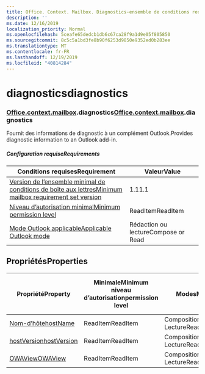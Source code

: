 ```yaml
---
title: Office. Context. Mailbox. Diagnostics-ensemble de conditions requises 1,4
description: ''
ms.date: 12/16/2019
localization_priority: Normal
ms.openlocfilehash: 5ceafe65dedcb1db6c67ca28f9a1d9e05f805850
ms.sourcegitcommit: 8c5c5a1bd3fe8b90f6253d9850e9352ed0b283ee
ms.translationtype: MT
ms.contentlocale: fr-FR
ms.lasthandoff: 12/19/2019
ms.locfileid: "40814284"
---
```

# <a name="diagnostics"></a><span data-ttu-id="74c27-102">diagnostics</span><span class="sxs-lookup"><span data-stu-id="74c27-102">diagnostics</span></span>

### <a name="officeofficemdcontextofficecontextmdmailboxofficecontextmailboxmddiagnostics"></a><span data-ttu-id="74c27-103">[Office](office.md)[.context](office.context.md)[.mailbox](office.context.mailbox.md).diagnostics</span><span class="sxs-lookup"><span data-stu-id="74c27-103">[Office](office.md)[.context](office.context.md)[.mailbox](office.context.mailbox.md).diagnostics</span></span>

<span data-ttu-id="74c27-104">Fournit des informations de diagnostic à un complément Outlook.</span><span class="sxs-lookup"><span data-stu-id="74c27-104">Provides diagnostic information to an Outlook add-in.</span></span>

##### <a name="requirements"></a><span data-ttu-id="74c27-105">Configuration requise</span><span class="sxs-lookup"><span data-stu-id="74c27-105">Requirements</span></span>

|<span data-ttu-id="74c27-106">Conditions requises</span><span class="sxs-lookup"><span data-stu-id="74c27-106">Requirement</span></span>| <span data-ttu-id="74c27-107">Valeur</span><span class="sxs-lookup"><span data-stu-id="74c27-107">Value</span></span>|
|---|---|
|[<span data-ttu-id="74c27-108">Version de l’ensemble minimal de conditions de boîte aux lettres</span><span class="sxs-lookup"><span data-stu-id="74c27-108">Minimum mailbox requirement set version</span></span>](../../requirement-sets/outlook-api-requirement-sets.md)| <span data-ttu-id="74c27-109">1.1</span><span class="sxs-lookup"><span data-stu-id="74c27-109">1.1</span></span>|
|[<span data-ttu-id="74c27-110">Niveau d’autorisation minimal</span><span class="sxs-lookup"><span data-stu-id="74c27-110">Minimum permission level</span></span>](/outlook/add-ins/understanding-outlook-add-in-permissions)| <span data-ttu-id="74c27-111">ReadItem</span><span class="sxs-lookup"><span data-stu-id="74c27-111">ReadItem</span></span>|
|[<span data-ttu-id="74c27-112">Mode Outlook applicable</span><span class="sxs-lookup"><span data-stu-id="74c27-112">Applicable Outlook mode</span></span>](/outlook/add-ins/#extension-points)| <span data-ttu-id="74c27-113">Rédaction ou lecture</span><span class="sxs-lookup"><span data-stu-id="74c27-113">Compose or Read</span></span>|

## <a name="properties"></a><span data-ttu-id="74c27-114">Propriétés</span><span class="sxs-lookup"><span data-stu-id="74c27-114">Properties</span></span>

| <span data-ttu-id="74c27-115">Propriété</span><span class="sxs-lookup"><span data-stu-id="74c27-115">Property</span></span> | <span data-ttu-id="74c27-116">Minimale</span><span class="sxs-lookup"><span data-stu-id="74c27-116">Minimum</span></span><br><span data-ttu-id="74c27-117">niveau d’autorisation</span><span class="sxs-lookup"><span data-stu-id="74c27-117">permission level</span></span> | <span data-ttu-id="74c27-118">Modes</span><span class="sxs-lookup"><span data-stu-id="74c27-118">Modes</span></span> | <span data-ttu-id="74c27-119">Type de retour</span><span class="sxs-lookup"><span data-stu-id="74c27-119">Return type</span></span> | <span data-ttu-id="74c27-120">Minimale</span><span class="sxs-lookup"><span data-stu-id="74c27-120">Minimum</span></span><br><span data-ttu-id="74c27-121">ensemble de conditions requises</span><span class="sxs-lookup"><span data-stu-id="74c27-121">requirement set</span></span> |
|---|---|---|---|:---:|
| [<span data-ttu-id="74c27-122">Nom-d’hôte</span><span class="sxs-lookup"><span data-stu-id="74c27-122">hostName</span></span>](/javascript/api/outlook/office.diagnostics?view=outlook-js-1.4#hostname) | <span data-ttu-id="74c27-123">ReadItem</span><span class="sxs-lookup"><span data-stu-id="74c27-123">ReadItem</span></span> | <span data-ttu-id="74c27-124">Composition</span><span class="sxs-lookup"><span data-stu-id="74c27-124">Compose</span></span><br><span data-ttu-id="74c27-125">Lecture</span><span class="sxs-lookup"><span data-stu-id="74c27-125">Read</span></span> | <span data-ttu-id="74c27-126">String</span><span class="sxs-lookup"><span data-stu-id="74c27-126">String</span></span> | [<span data-ttu-id="74c27-127">1.1</span><span class="sxs-lookup"><span data-stu-id="74c27-127">1.1</span></span>](../requirement-set-1.1/outlook-requirement-set-1.1.md) |
| [<span data-ttu-id="74c27-128">hostVersion</span><span class="sxs-lookup"><span data-stu-id="74c27-128">hostVersion</span></span>](/javascript/api/outlook/office.diagnostics?view=outlook-js-1.4#hostversion) | <span data-ttu-id="74c27-129">ReadItem</span><span class="sxs-lookup"><span data-stu-id="74c27-129">ReadItem</span></span> | <span data-ttu-id="74c27-130">Composition</span><span class="sxs-lookup"><span data-stu-id="74c27-130">Compose</span></span><br><span data-ttu-id="74c27-131">Lecture</span><span class="sxs-lookup"><span data-stu-id="74c27-131">Read</span></span> | <span data-ttu-id="74c27-132">String</span><span class="sxs-lookup"><span data-stu-id="74c27-132">String</span></span> | [<span data-ttu-id="74c27-133">1.1</span><span class="sxs-lookup"><span data-stu-id="74c27-133">1.1</span></span>](../requirement-set-1.1/outlook-requirement-set-1.1.md) |
| [<span data-ttu-id="74c27-134">OWAView</span><span class="sxs-lookup"><span data-stu-id="74c27-134">OWAView</span></span>](/javascript/api/outlook/office.diagnostics?view=outlook-js-1.4#owaview) | <span data-ttu-id="74c27-135">ReadItem</span><span class="sxs-lookup"><span data-stu-id="74c27-135">ReadItem</span></span> | <span data-ttu-id="74c27-136">Composition</span><span class="sxs-lookup"><span data-stu-id="74c27-136">Compose</span></span><br><span data-ttu-id="74c27-137">Lecture</span><span class="sxs-lookup"><span data-stu-id="74c27-137">Read</span></span> | <span data-ttu-id="74c27-138">String</span><span class="sxs-lookup"><span data-stu-id="74c27-138">String</span></span> | [<span data-ttu-id="74c27-139">1.1</span><span class="sxs-lookup"><span data-stu-id="74c27-139">1.1</span></span>](../requirement-set-1.1/outlook-requirement-set-1.1.md) |
